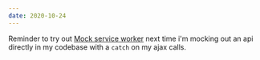 ```yaml
---
date: 2020-10-24
---
```


Reminder to try out [Mock service worker](https://github.com/mswjs/msw) next time i'm mocking out an api directly in my codebase with a `catch` on my ajax calls.
